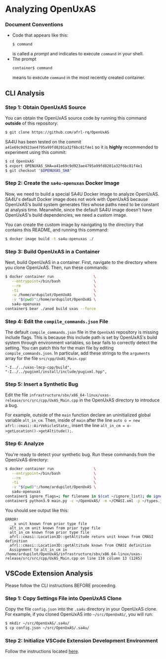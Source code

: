 # Analyzing OpenUxAS

### Document Conventions
- Code that appears like this:
  ```sh
  $ command
  ```
  is called a *prompt* and indicates to execute `command` in your shell.
- The prompt
  ```sh
  container$ command
  ```
  means to execute `command` in the most recently created container.

## CLI Analysis

### Step 1: Obtain OpenUxAS Source
You can obtain the OpenUxAS source code by running this command **outside** of this repository:
```sh
$ git clone https://github.com/afrl-rq/OpenUxAS
```

SA4U has been tested on the commit `a41e69c9d923ae4795a99fd8201a32f6bc81f4e1` so it is **highly** recommended to experiment using this commit:
```sh
$ cd OpenUxAS
$ export OPENUXAS_SHA=a41e69c9d923ae4795a99fd8201a32f6bc81f4e1
$ git checkout "$OPENUXAS_SHA"
```

### Step 2: Create the `sa4u-openuxas` Docker Image
Now, we need to build a special SA4U Docker image to analyze OpenUxAS. SA4U's default Docker image does not work with OpenUxAS because OpenUxAS's build system generates files whose paths need to be constant at analysis time. Meanwhile, since the default SA4U image doesn't have OpenUxAS's build dependencies, we need a custom image.

You can create the custom image by navigating to the directory that contains this README, and running this command:
```sh
$ docker image build -t sa4u-openuxas ./
```

### Step 3: Build OpenUxAS in a Container
Next, build OpenUxAS in a container. First, navigate to the directory where you clone OpenUxAS. Then, run these commands:
```sh
$ docker container run                  \
   --entrypoint=/bin/bash               \
   --rm                                 \
   -ti                                  \
   -w /home/ardupilot/OpenUxAS          \
   -v "$(pwd)":/home/ardupilot/OpenUxAS \
   sa4u-openuxas
container$ bear ./anod build uxas --force
```

### Step 4: Edit the `compile_commands.json` File
The default `compile_commands.json` file in the `OpenUxAS` repository is missing include flags. This is because this include path is set by OpenUxAS's build system through environment variables, so bear fails to correctly detect the setting. You can patch this for the main file by editing `compile_commands.json`. In particular, add these strings to the `arguments` array for the file `src/cpp/UxAS_Main.cpp`:
```
"-I../../uxas-lmcp-cpp/build",
"-I../../pugixml/install/include/pugixml.hpp",
```

### Step 5: Insert a Synthetic Bug
Edit the file `infrastructure/sbx/x86_64-linux/uxas-release/src/src/cpp/UxAS_Main.cpp` in the OpenUxAS directory to introduce a bug.

For example, outside of the `main` function declare an uninitialized global variable `alt_in_cm`. Then, inside of `main` after the line `auto o = new afrl::cmasi::AirVehicleState;`, insert the line `alt_in_cm = o->getLocation()->getAltitude();`.

### Step 6: Analyze
You're ready to detect your synthetic bug. Run these commands from the OpenUxAS directory:
```sh
$ docker container run                  \
   --entrypoint=/bin/bash               \
   --rm                                 \
   -ti                                  \
   -v "$(pwd)":/home/ardupilot/OpenUxAS \
   sa4u-openuxas
container$ ignore_flags=; for filename in $(cat ~/ignore_list); do ignore_flags="-i ${filename} ${ignore_flags}";	done
container$ python3.9 main.py -c ~/OpenUxAS/ -m ~/CMASI.xml -p ~/types.json $ignore_flags
```

You should see output like this:
```
ERROR!
  __x unit known from prior type file
  alt_in_cm unit known from prior type file
  alt_in_cm known from prior type file
  afrl::cmasi::Location3D::getAltitude return unit known from CMASI definition
  afrl::cmasi::Location3D::getAltitude known from CMASI definition
  Assignment to alt_in_cm in /home/ardupilot/OpenUxAS/infrastructure/sbx/x86_64-linux/uxas-release/src/src/cpp/UxAS_Main.cpp on line 110 column 13 (1245)
```

## VSCode Extension Analysis
Please follow the CLI instructions BEFORE proceeding.

### Step 1: Copy Settings File into OpenUxAS Clone
Copy the file `config.json` into the `.sa4u` directory in your OpenUxAS clone. For example, if you cloned OpenUxAS into `~/src/OpenUxAS/`, you will run:
```sh
$ mkdir ~/src/OpenUxAS/.sa4u/
$ cp config.json ~/src/OpenUxAS/.sa4u/
```

### Step 2: Initialize VSCode Extension Development Environment
Follow the instructions located [here](https://github.com/obicons/sa4u/tree/main/lsp).
